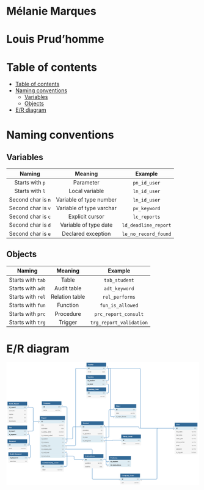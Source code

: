 # Mélanie Marques <!-- omit in toc -->
# Louis Prud’homme <!-- omit in toc -->

<div style="page-break-after: always;"/>

# Table of contents
- [Table of contents](#table-of-contents)
- [Naming conventions](#naming-conventions)
  - [Variables](#variables)
  - [Objects](#objects)
- [E/R diagram](#er-diagram)

<div style="page-break-after: always;"/>

# Naming conventions

## Variables

|       Naming       |         Meaning          |       Example        |
| :----------------: | :----------------------: | :------------------: |
|  Starts with `p`   |        Parameter         |     `pn_id_user`     |
|  Starts with `l`   |      Local variable      |     `ln_id_user`     |
| Second char is `n` | Variable of type number  |     `ln_id_user`     |
| Second char is `v` | Variable of type varchar |     `pv_keyword`     |
| Second char is `c` |     Explicit cursor      |     `lc_reports`     |
| Second char is `d` |  Variable of type date   | `ld_deadline_report` |
| Second char is `e` |    Declared exception    | `le_no_record_found` |

## Objects

|      Naming       |    Meaning     |         Example         |
| :---------------: | :------------: | :---------------------: |
| Starts with `tab` |     Table      |      `tab_student`      |
| Starts with `adt` |  Audit table   |      `adt_keyword`      |
| Starts with `rel` | Relation table |     `rel_performs`      |
| Starts with `fun` |    Function    |    `fun_is_allowed`     |
| Starts with `prc` |   Procedure    |  `prc_report_consult`   |
| Starts with `trg` |    Trigger     | `trg_report_validation` |

<div style="page-break-after: always;"/>

# E/R diagram

![E/R diagram](./../model/harakleu-model.png)